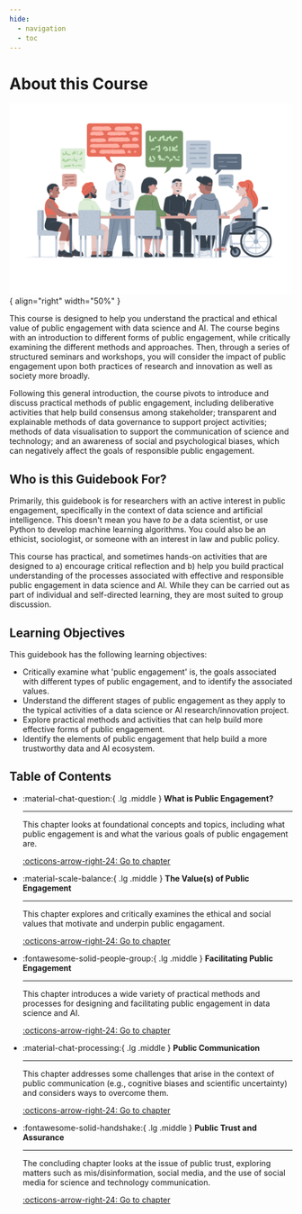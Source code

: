```yaml
---
hide:
  - navigation
  - toc
---
```


# About this Course

<div class="result" markdown>

  ![Illustration by Johnny Lighthands](../assets/images/illustrations/discussion.png){ align="right" width="50%" }

  This course is designed to help you understand the practical and ethical value of public engagement with data science and AI.
  The course begins with an introduction to different forms of public engagement, while critically examining the different methods and approaches.
  Then, through a series of structured seminars and workshops, you will consider the impact of public engagement upon both practices of research and innovation as well as society more broadly.

  Following this general introduction, the course pivots to introduce and discuss practical methods of public engagement, including deliberative activities that help build consensus among stakeholder; transparent and explainable methods of data governance to support project activities; methods of data visualisation to support the communication of science and technology; and an awareness of social and psychological biases, which can negatively affect the goals of responsible public engagement.

## Who is this Guidebook For?

Primarily, this guidebook is for researchers with an active interest in public engagement, specifically in the context of data science and artificial intelligence.
This doesn't mean you have *to be* a data scientist, or use Python to develop machine learning algorithms.
You could also be an ethicist, sociologist, or someone with an interest in law and public policy.

This course has practical, and sometimes hands-on activities that are designed to a) encourage critical reflection and b) help you build practical understanding of the processes associated with effective and responsible public engagement in data science and AI.
While they can be carried out as part of individual and self-directed learning, they are most suited to group discussion.

## Learning Objectives

This guidebook has the following learning objectives:

- Critically examine what 'public engagement' is, the goals associated with different types of public engagement, and to identify the associated values.
- Understand the different stages of public engagement as they apply to the typical activities of a data science or AI research/innovation project.
- Explore practical methods and activities that can help build more effective forms of public engagement.
- Identify the elements of public engagement that help build a more trustworthy data and AI ecosystem.


</div>

## Table of Contents

<div class="grid cards" markdown>

-   :material-chat-question:{ .lg .middle } __What is Public Engagement?__

    ---

    This chapter looks at foundational concepts and topics, including what public engagement is and what the various goals of public engagement are.

    [:octicons-arrow-right-24: Go to chapter](chapter1/index.md)

-   :material-scale-balance:{ .lg .middle } __The Value(s) of Public Engagement__

    ---

    This chapter explores and critically examines the ethical and social values that motivate and underpin public engagament.

    [:octicons-arrow-right-24: Go to chapter](chapter2/index.md)

-   :fontawesome-solid-people-group:{ .lg .middle } __Facilitating Public Engagement__

    ---

    This chapter introduces a wide variety of practical methods and processes for designing and facilitating public engagement in data science and AI.

    [:octicons-arrow-right-24: Go to chapter](chapter3/index.md)

-   :material-chat-processing:{ .lg .middle } __Public Communication__

    ---

    This chapter addresses some challenges that arise in the context of public communication (e.g., cognitive biases and scientific uncertainty) and considers ways to overcome them.

    [:octicons-arrow-right-24: Go to chapter](chapter4/index.md)

-   :fontawesome-solid-handshake:{ .lg .middle } __Public Trust and Assurance__

    ---

    The concluding chapter looks at the issue of public trust, exploring matters such as mis/disinformation, social media, and the use of social media for science and technology communication.

    [:octicons-arrow-right-24: Go to chapter](chapter5/index.md)

</div>


